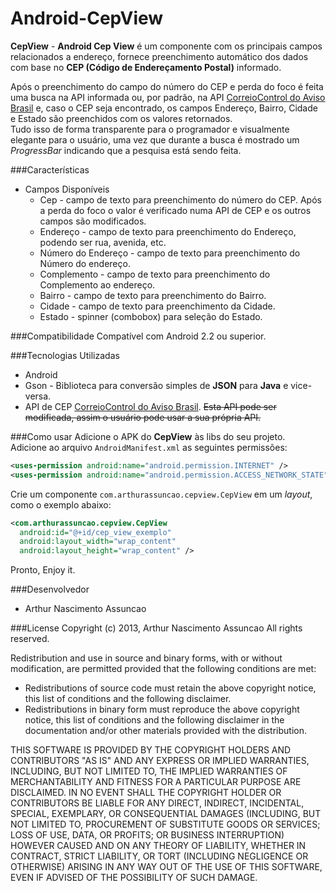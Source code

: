 Android-CepView
===============

**CepView** - **Android Cep View** é um componente com os principais campos relacionados a endereço, fornece preenchimento automático dos dados com base no **CEP (Código de Endereçamento Postal)** informado.

Após o preenchimento do campo do número do CEP e perda do foco é feita uma busca na API informada ou, por padrão, na API [CorreioControl do Aviso Brasil](http://avisobrasil.com.br/correio-control/api-de-consulta-de-cep/) e, caso o CEP seja encontrado, os campos Endereço, Bairro, Cidade e Estado são preenchidos com os valores retornados.<br>
Tudo isso de forma transparente para o programador e visualmente elegante para o usuário, uma vez que durante a busca é mostrado um *ProgressBar* indicando que a pesquisa está sendo feita.

###Características
* Campos Disponíveis
  * Cep - campo de texto para preenchimento do número do CEP. Após a perda do foco o valor é verificado numa API de CEP e os outros campos são modificados.
  * Endereço - campo de texto para preenchimento do Endereço, podendo ser rua, avenida, etc.
  * Número do Endereço - campo de texto para preenchimento do Número do endereço.
  * Complemento - campo de texto para preenchimento do Complemento ao endereço.
  * Bairro - campo de texto para preenchimento do Bairro.
  * Cidade - campo de texto para preenchimento da Cidade.
  * Estado - spinner (combobox) para seleção do Estado.

###Compatibilidade
Compatível com Android 2.2 ou superior.

###Tecnologias Utilizadas
* Android
* Gson - Biblioteca para conversão simples de **JSON** para **Java** e vice-versa.
* API de CEP [CorreioControl do Aviso Brasil](http://avisobrasil.com.br/correio-control/api-de-consulta-de-cep/). ~~Esta API pode ser modificada, assim o usuário pode usar a sua própria API.~~

###Como usar
Adicione o APK do **CepView** às libs do seu projeto.<br>
Adicione ao arquivo `AndroidManifest.xml` as seguintes permissões:
```xml
<uses-permission android:name="android.permission.INTERNET" />
<uses-permission android:name="android.permission.ACCESS_NETWORK_STATE" />
```
Crie um componente `com.arthurassuncao.cepview.CepView` em um *layout*, como o exemplo abaixo:
```xml
<com.arthurassuncao.cepview.CepView
  android:id="@+id/cep_view_exemplo"
  android:layout_width="wrap_content"
  android:layout_height="wrap_content" />
```
Pronto, Enjoy it.

###Desenvolvedor
* Arthur Nascimento Assuncao

###License
Copyright (c) 2013, Arthur Nascimento Assuncao
All rights reserved.

Redistribution and use in source and binary forms, with or without modification, are permitted provided that the following conditions are met:

* Redistributions of source code must retain the above copyright notice, this list of conditions and the following disclaimer.
* Redistributions in binary form must reproduce the above copyright notice, this list of conditions and the following disclaimer in the documentation and/or other materials provided with the distribution.

THIS SOFTWARE IS PROVIDED BY THE COPYRIGHT HOLDERS AND CONTRIBUTORS "AS IS" AND ANY EXPRESS OR IMPLIED WARRANTIES, INCLUDING, BUT NOT LIMITED TO, THE IMPLIED WARRANTIES OF MERCHANTABILITY AND FITNESS FOR A PARTICULAR PURPOSE ARE DISCLAIMED. IN NO EVENT SHALL THE COPYRIGHT HOLDER OR CONTRIBUTORS BE LIABLE FOR ANY DIRECT, INDIRECT, INCIDENTAL, SPECIAL, EXEMPLARY, OR CONSEQUENTIAL DAMAGES (INCLUDING, BUT NOT LIMITED TO, PROCUREMENT OF SUBSTITUTE GOODS OR SERVICES; LOSS OF USE, DATA, OR PROFITS; OR BUSINESS INTERRUPTION) HOWEVER CAUSED AND ON ANY THEORY OF LIABILITY, WHETHER IN CONTRACT, STRICT LIABILITY, OR TORT (INCLUDING NEGLIGENCE OR OTHERWISE) ARISING IN ANY WAY OUT OF THE USE OF THIS SOFTWARE, EVEN IF ADVISED OF THE POSSIBILITY OF SUCH DAMAGE.
